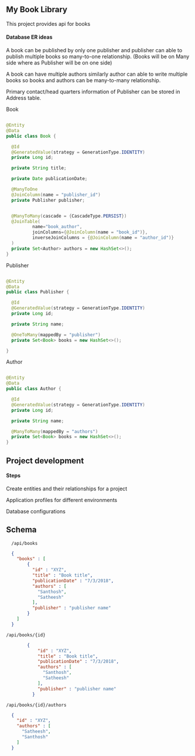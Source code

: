 ## My Book Library 

This project provides api for books 


#### Database ER ideas

  A book can be published by only one publisher and publisher can able to publish multiple books so many-to-one relationship. (Books will be on Many side where as Publisher will be on one side)
  
  A book can have multiple authors similarly author can able to write multiple books so books and authors can be many-to-many relationship.
  
  Primary contact/head quarters information of Publisher can be stored in Address table. 
  
  Book 
  
  ```java
  
@Entity
@Data
public class Book {

	@Id
	@GeneratedValue(strategy = GenerationType.IDENTITY)
	private Long id;

	private String title;

	private Date publicationDate;

	@ManyToOne
	@JoinColumn(name = "publisher_id")
	private Publisher publisher;


	@ManyToMany(cascade = {CascadeType.PERSIST})
	@JoinTable(
			name="book_author",
			joinColumns={@JoinColumn(name = "book_id")},
			inverseJoinColumns = {@JoinColumn(name = "author_id")}
	)
	private Set<Author> authors = new HashSet<>();
}

  
  ```

  Publisher
  
  ```java

@Entity
@Data
public class Publisher {

	@Id
	@GeneratedValue(strategy = GenerationType.IDENTITY)
	private Long id;

	private String name;

	@OneToMany(mappedBy = "publisher")
	private Set<Book> books = new HashSet<>();

}
```

  Author
  
  ```java

@Entity
@Data
public class Author {

	@Id
	@GeneratedValue(strategy = GenerationType.IDENTITY)
	private Long id;

	private String name;

	@ManyToMany(mappedBy = "authors")
	private Set<Book> books = new HashSet<>();
}
```  


## Project development

#### Steps
  
  Create entities and their relationships for a project
  
  Application profiles for different environments 
  
  Database configurations 
  

## Schema

```  /api/books```
```json
  {
    "books" : [
        {
          "id" : "XYZ",
          "title" : "Book title",
          "publicationDate" : "7/3/2018",
          "authors" : [
            "Santhosh",
            "Satheesh"
          ],
          "publisher" : "publisher name"
        }
    ]
  }

```
```/api/books/{id}```   
```json
        {
            "id" : "XYZ",
            "title" : "Book title",
            "publicationDate" : "7/3/2018",
            "authors" : [
              "Santhosh",
              "Satheesh"
            ],
            "publisher" : "publisher name"
          }

```  

```/api/books/{id}/authors```
```json
  {
    "id" : "XYZ",
    "authors" : [
      "Satheesh",
      "Santhosh"
    ]
  }
```

  


